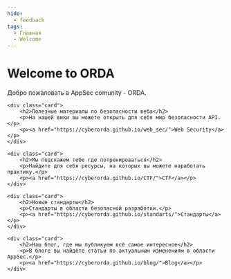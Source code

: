 ```yaml
---
hide:
  - feedback
tags:
  - Главная
  - Welcome
---
```



# Welcome to ORDA

Добро пожаловать в AppSec comunity - ORDA.

<div class="grid cards">

    <div class="card">
        <h2>Полезные материалы по безопасности веба</h2>
        <p>На нашей вики вы можете открыть для себя мир безопасности API.</p>
        <p><a href="https://cyberorda.github.io/web_sec/">Web Security</a></p>
    </div>

    <div class="card">
        <h2>Мы подскажем тебе где потренироваться</h2>
        <p>Найдите для себя ресурсы, на которых вы можете наработать практику.</p>
        <p><a href="https://cyberorda.github.io/CTF/">CTF</a></p>
    </div>

    <div class="card">
        <h2>Новые стандарты</h2>
        <p>Стандарты в области безопасной разработки.</p>
        <p><a href="https://cyberorda.github.io/standarts/">Стандарты</a></p>
    </div>

    <div class="card">
        <h2>Наш блог, где мы публикуем всё самое интересное</h2>
        <p>В блоге вы найдёте статьи по актуальным изменениям в области AppSec.</p>
        <p><a href="https://cyberorda.github.io/blog/">Blog</a></p>
    </div>

</div>

